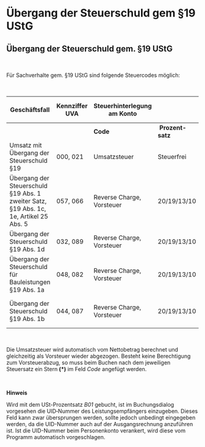 # Übergang der Steuerschuld gem §19 UStG

## Übergang der Steuerschuld gem. §19 UStG

&nbsp;

Für Sachverhalte gem. §19 UStG sind folgende Steuercodes möglich:

&nbsp;

| **Geschäftsfall** | **Kennziffer** **UVA** | **Steuerhinterlegung** **am** **Konto** |  |  | **Eingabe** **im Buchungsdialog** **(Feld Code)** | **Anzeige** **Journal/Konto** |
| --- | --- | --- | --- | --- | --- | --- |
|  |  | **Code** | **&nbsp;Prozent-satz** | **Steuertyp** |  |  |
| Umsatz mit Übergang der Steuerschuld §19 | &#48;00, 021 | Umsatzsteuer | Steuerfrei | Umsätze aus Bauleistungen, Schrott, Abfälle | B01 | B01 |
| Übergang der Steuerschuld §19 Abs. 1 zweiter Satz, §19 Abs. 1c, 1e, Artikel 25 Abs. 5 | &#48;57, 066 | Reverse Charge, Vorsteuer | &#50;0/19/13/10 | Reverse Charge Ausland | Ü20/19/13/10 | Ü20/19/13/10 |
| Übergang der Steuerschuld §19 Abs. 1d | &#48;32, 089 | Reverse Charge, Vorsteuer | &#50;0/19/13/10 | USt Schrott und Abfallstoffe | S20/19/13/10 | S20/19/13/10 |
| Übergang der Steuerschuld für Bauleistungen §19 Abs. 1a | &#48;48, 082 | Reverse Charge, Vorsteuer | &#50;0/19/13/10 | Bauleistung | B20/19/13/10 | B20/19/13/10 |
| Übergang der Steuerschuld §19 Abs. 1b | &#48;44, 087 | Reverse Charge, Vorsteuer | &#50;0/19/13/10 | Reverse Charge Ausland §19 Abs.1b | ÜB20/19/13/10 | ÜB20/19/13/10 |


&nbsp;

Die Umsatzsteuer wird automatisch vom Nettobetrag berechnet und gleichzeitig als Vor­steuer wieder abgezogen. Besteht keine Berechtigung zum Vorsteuerabzug, so muss beim Buchen nach dem jeweiligen Steuersatz ein Stern **(\*)** im Feld *Code* angefügt werden.

&nbsp;

**Hinweis**

Wird mit dem USt-Prozentsatz *B01* gebucht, ist im Buchungsdialog vorgesehen die UID‑Nummer des Leistungsempfängers einzugeben. Dieses Feld kann zwar übersprungen werden, sollte jedoch unbedingt eingegeben werden, da die UID-Nummer auch auf der Ausgangsrechnung anzuführen ist. Ist die UID-Nummer beim Personenkonto verankert, wird diese vom Programm automatisch vorgeschlagen.
